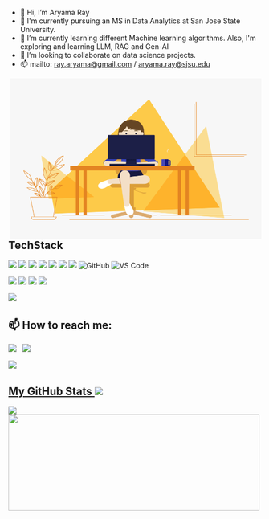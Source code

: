 - 👋 Hi, I’m Aryama Ray
- 👀 I'm currently pursuing an MS in Data Analytics at San Jose State University.
- 🌱 I’m currently learning different Machine learning algorithms. Also, I'm exploring and learning LLM, RAG and Gen-AI
- 💞️ I’m looking to collaborate on data science projects.
- 📫 mailto: ray.aryama@gmail.com / aryama.ray@sjsu.edu

<!-- code gif-->
<img align="right" alt="GIF" src="./code.gif" width="500" height="320" />

<!-- Skills -->
## TechStack


   <img src="https://img.shields.io/badge/Python-FFD43B?style=for-the-badge&logo=python&logoColor=blue"/> <img src="https://img.shields.io/badge/Pandas-2C2D72?style=for-the-badge&logo=pandas&logoColor=white"/> <img src="https://img.shields.io/badge/Numpy-777BB4?style=for-the-badge&logo=numpy&logoColor=white"/> <img src="https://img.shields.io/badge/R-276DC3?style=for-the-badge&logo=r&logoColor=white"/> <img src="https://img.shields.io/badge/scikit_learn-F7931E?style=for-the-badge&logo=scikit-learn&logoColor=white"/> <img src="https://img.shields.io/badge/PLSQL-F80000?style=for-the-badge&logo=oracle&logoColor=black"/> <img src="https://img.shields.io/badge/json-5E5C5C?style=for-the-badge&logo=json&logoColor=white"/> ![GitHub](https://img.shields.io/badge/-GitHub-181717?style=flat-square&logo=github) ![VS Code](https://img.shields.io/badge/-VS%20Code-007ACC?style=flat-square&logo=visual-studio-code)
  
  <img src="https://img.shields.io/badge/MySQL-005C84?style=for-the-badge&logo=mysql&logoColor=white"/> <img src="https://img.shields.io/badge/Neo4j-018bff?style=for-the-badge&logo=neo4j&logoColor=white"/> <img src="https://img.shields.io/badge/MongoDB-4EA94B?style=for-the-badge&logo=mongodb&logoColor=white"/> <img src="https://img.shields.io/badge/Elastic_Search-005571?style=for-the-badge&logo=elasticsearch&logoColor=white"/> 
  
  <img src="https://img.shields.io/badge/Tableau-E97627?style=for-the-badge&logo=Tableau&logoColor=white"/>

<!-- contact card--> 
## 📫 How to reach me:
  
  [<img src="https://img.icons8.com/color/48/000000/linkedin.png" width="3.5%"/>](https://www.linkedin.com/in/aryamaray/)  &nbsp; <a href="mailto:ray.aryama@gmail.com"> <img src="https://img.icons8.com/fluent/48/000000/gmail.png" width="3.5%"/>


<!-- Profile Views -->

<!-- <p align="left"> <![](https://komarev.com/ghpvc/?username=aryama-ray&color=green)> -->
 ![](https://komarev.com/ghpvc/?username=aryama-ray&label=PROFILE+VIEWS)
</p>

<!-- GitHub section -->

 ##  My GitHub Stats <img src = "https://i.pinimg.com/originals/65/c4/f4/65c4f452571be1261e9c623f7da488ac.gif" width = 35px> 
 
 <div>
  <img align="left" src="https://github-readme-streak-stats.herokuapp.com/?user=aryama-ray"/>
  <img align="left" src="https://github-readme-stats.vercel.app/api/top-langs?username=aryama-ray&langs_count=10&show_icons=true&locale=en&layout=compact&theme=light" height="192px"  width="500px"/>
</div>
